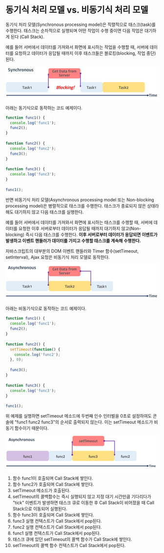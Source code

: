 # 동기식 처리 모델 vs. 비동기식 처리 모델

동기식 처리 모델(Synchronous processing model)은 직렬적으로 태스크(task)를 수행한다. 태스크는 순차적으로 실행되며 어떤 작업이 수행 중이면 다음 작업은 대기하게 된다 (Call Stack).

예를 들어 서버에서 데이터를 가져와서 화면에 표시하는 작업을 수행할 때, 서버에 데이터를 요청하고 데이터가 응답될 때까지 이후 태스크들은 블로킹(blocking, 작업 중단)된다.

![](./images/synchronous.png)

아래는 동기식으로 동작하는 코드 예제이다.

```javascript
function func1() {
  console.log('func1');
  func2();
}

function func2() {
  console.log('func2');
  func3();
}

function func3() {
  console.log('func3');
}

func1();
```



반면 비동기식 처리 모델(Asynchronous processing model 또는 Non-blocking processing model)은 병렬적으로 태스크를 수행한다. 태스크가 종료되지 않은 상태라 해도 대기하지 않고 다음 태스크를 실행한다.

예를 들어 서버에서 데이터를 가져와서 화면에 표시하는 태스크를 수행할 때, 서버에 데이터를 요청한 이후 서버로부터 데이터가 응답될 때까지 대기하지 않고(Non-blocking) 즉시 다음 태스크를 수행한다. **이후 서버로부터 데이터가 응답되면 이벤트가 발생하고 이벤트 핸들러가 데이터를 가지고 수행할 태스크를 계속해 수행한다.**

자바스크립트의 대부분의 DOM 이벤트 핸들러와 Timer 함수(setTimeout, setInterval), Ajax 요청은 비동기식 처리 모델로 동작한다.

![](./images/asynchronous.png)



아래는 비동기식으로 동작하는 코드 예제이다.

```javascript
function func1() {
  console.log('func1');
  func2();
}

function func2() {
  setTimeout(function() {
    console.log('func2');
  }, 0);
  
  func3();
}

function func3() {
  console.log('func3');
}

func1();
```

위 예제를 실행하면 setTimeout 메소드에 두번째 인수 인터벌을 0초로 설정하여도 콘솔에 "func1 func2 func3"의 순서로 출력되지 않는다. 이는 setTimeout 메소드가 비동기 함수이기 때문이다.

![](./images/settimeout.png)

1. 함수 func1이 호출되며 Call Stack에 쌓인다.
2. 함수 func2가 호출되며 Call Stack에 쌓인다.
3. setTimeout 메소드가 호출된다.
4. setTimeout의 콜백함수는 즉시 실행되지 않고 지정 대기 시간만큼 기다리다가 "tick" 이벤트가 발생하면 태스크 큐로 이동한 후 Call Stack이 비어졌을 때 Call Stack으로 이동되어 실행된다.
5. 함수 func3이 호출되며 Call Stack에 쌓인다.
6. func3 실행 컨텍스트가 Call Stack에서 pop된다.
7. func2 실행 컨텍스트가 Call Stack에서 pop된다.
8. func1 실행 컨텍스트가 Call Stack에서 pop된다.
9. 태스크 큐에 있던 setTimeout의 콜백 함수가 Call Stack에 쌓인다.
10. setTimeout의 콜백 함수 컨텍스트가 Call Stack에서 pop된다.